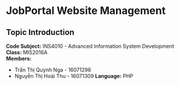 JobPortal Website Management
============================
Topic Introduction
------------------
**Code Subject:** INS4010 - Advanced Information System Development <br>
**Class:** MIS2016A <br>
**Members:** <br>
  - Trần Thị Quỳnh Nga - 16071296 <br>
  - Nguyễn Thị Hoài Thu - 16071309
**Language:** PHP <br>





